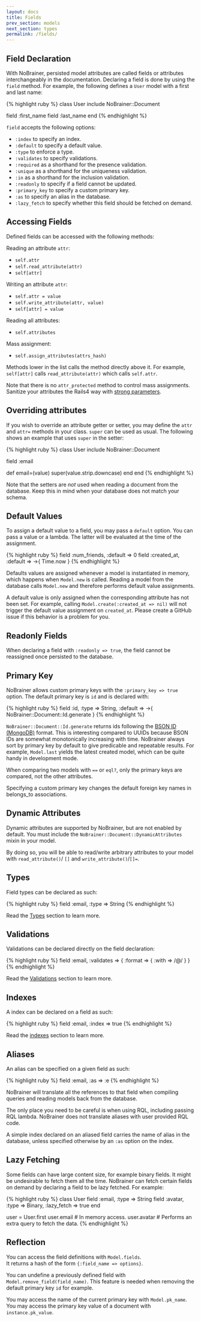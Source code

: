```yaml
---
layout: docs
title: Fields
prev_section: models
next_section: types
permalink: /fields/
---
```


## Field Declaration

With NoBrainer, persisted model attributes are called fields or attributes
interchangeably in the documentation.
Declaring a field is done by using the `field` method.
For example, the following defines a `User` model with a first and last name:

{% highlight ruby %}
class User
  include NoBrainer::Document

  field :first_name
  field :last_name
end
{% endhighlight %}

`field` accepts the following options:

* `:index` to specify an index.
* `:default` to specify a default value.
* `:type` to enforce a type.
* `:validates` to specify validations.
* `:required` as a shorthand for the presence validation.
* `:unique` as a shorthand for the uniqueness validation.
* `:in` as a shorthand for the inclusion validation.
* `:readonly` to specify if a field cannot be updated.
* `:primary_key` to specify a custom primary key.
* `:as` to specify an alias in the database.
* `:lazy_fetch` to specify whether this field should be fetched on demand.

## Accessing Fields

Defined fields can be accessed with the following methods:

Reading an attribute `attr`:

* `self.attr`
* `self.read_attribute(attr)`
* `self[attr]`

Writing an attribute `attr`:

* `self.attr = value`
* `self.write_attribute(attr, value)`
* `self[attr] = value`

Reading all attributes:

* `self.attributes`

Mass assignment:

* `self.assign_attributes(attrs_hash)`

Methods lower in the list calls the method directly above it.
For example, `self[attr]` calls `read_attribute(attr)` which calls `self.attr`.

Note that there is no `attr_protected` method to control mass assignments.
Sanitize your attributes the Rails4 way with
[strong parameters](https://github.com/rails/strong_parameters).

## Overriding attributes

If you wish to override an attribute getter or setter, you may define
the `attr` and `attr=` methods in your class. `super` can be used as usual.
The following shows an example that uses `super` in the setter:

{% highlight ruby %}
class User
  include NoBrainer::Document

  field :email

  def email=(value)
    super(value.strip.downcase)
  end
end
{% endhighlight %}

Note that the setters are _not_ used when reading a document from the database.
Keep this in mind when your database does not match your schema.

## Default Values

To assign a default value to a field, you may pass a `default` option.
You can pass a value or a lambda. The latter will be evaluated at the time of
the assignment.

{% highlight ruby %}
field :num_friends, :default => 0
field :created_at,  :default => ->{ Time.now }
{% endhighlight %}

Defaults values are assigned whenever a model is instantiated in memory, which
happens when `Model.new` is called. Reading a model from the database
calls `Model.new` and therefore performs default value assignments.

A default value is only assigned when the corresponding attribute has not been
set. For example, calling `Model.create(:created_at => nil)` will not trigger
the default value assignment on `created_at`. Please create a GitHub issue
if this behavior is a problem for you.

## Readonly Fields

When declaring a field with `:readonly => true`, the field cannot be reassigned
once persisted to the database.

## Primary Key

NoBrainer allows custom primary keys with the `:primary_key => true` option.
The default primary key is `id` and is declared with:

{% highlight ruby %}
field :id, :type => String, :default => ->{ NoBrainer::Document::Id.generate }
{% endhighlight %}

`NoBrainer::Document::Id.generate` returns ids following the
[BSON ID (MongoDB)](http://docs.mongodb.org/manual/reference/object-id/) format.
This is interesting compared to UUIDs because BSON IDs are somewhat
monotonically increasing with time. NoBrainer always sort by primary key by
default to give predicable and repeatable results. For example, `Model.last`
yields the latest created model, which can be quite handy in development mode.

When comparing two models with `==` or `eql?`, only the primary keys are
compared, not the other attributes.

Specifying a custom primary key changes the default foreign key names in
belongs\_to associations.

## Dynamic Attributes

Dynamic attributes are supported by NoBrainer, but are not enabled by default.
You must include the `NoBrainer::Document::DynamicAttributes` mixin in your model.

By doing so, you will be able to read/write arbitrary attributes to your model with
`read_attribute()`/ `[]` and `write_attribute()`/`[]=`.

## Types

Field types can be declared as such:

{% highlight ruby %}
field :email, :type => String
{% endhighlight %}

Read the [Types](/docs/types) section to learn more.

## Validations

Validations can be declared directly on the field declaration:

{% highlight ruby %}
field :email, :validates => { :format => { :with => /@/ } }
{% endhighlight %}

Read the [Validations](/docs/validations) section to learn more.

## Indexes

A index can be declared on a field as such:

{% highlight ruby %}
field :email, :index => true
{% endhighlight %}

Read the [indexes](/docs/indexes) section to learn more.

## Aliases

An alias can be specified on a given field as such:

{% highlight ruby %}
field :email, :as => :e
{% endhighlight %}

NoBrainer will translate all the references to that field when compiling queries
and reading models back from the database.

The only place you need to be careful is when using RQL, including passing RQL lambda.
NoBrainer does not translate aliases with user provided RQL code.

A simple index declared on an aliased field carries the name of alias in the database,
unless specified otherwise by an `:as` option on the index.

## Lazy Fetching

Some fields can have large content size, for example binary fields.
It might be undesirable to fetch them all the time.
NoBrainer can fetch certain fields on demand by declaring a field to be lazy
fetched. For example:

{% highlight ruby %}
class User
  field :email,  :type => String
  field :avatar, :type => Binary, :lazy_fetch => true
end

user = User.first
user.email  # In memory access.
user.avatar # Performs an extra query to fetch the data.
{% endhighlight %}

## Reflection

You can access the field definitions with `Model.fields`.  
It returns a hash of the form `{:field_name => options}`.

You can undefine a previously defined field with
`Model.remove_field(field_name)`. This feature is needed when removing the
default primary key `id` for example.

You may access the name of the current primary key with `Model.pk_name`.
You may access the primary key value of a document with `instance.pk_value`.
